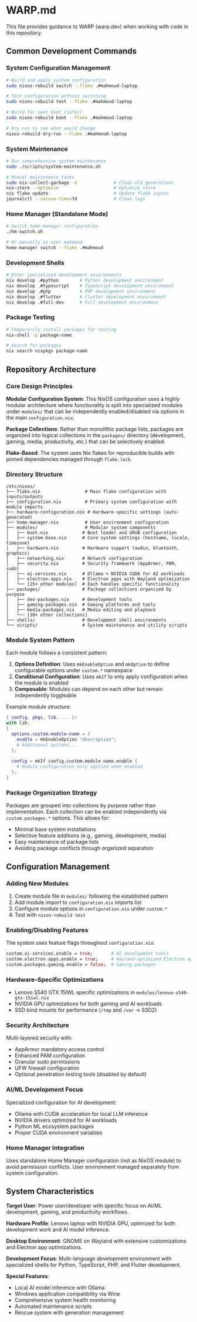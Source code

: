 # WARP.md

This file provides guidance to WARP (warp.dev) when working with code in this repository.

## Common Development Commands

### System Configuration Management
```bash
# Build and apply system configuration
sudo nixos-rebuild switch --flake .#mahmoud-laptop

# Test configuration without switching
sudo nixos-rebuild test --flake .#mahmoud-laptop  

# Build for next boot (safer)
sudo nixos-rebuild boot --flake .#mahmoud-laptop

# Dry run to see what would change
nixos-rebuild dry-run --flake .#mahmoud-laptop
```

### System Maintenance
```bash
# Run comprehensive system maintenance
sudo ./scripts/system-maintenance.sh

# Manual maintenance tasks
sudo nix-collect-garbage -d              # Clean old generations
nix-store --optimise                     # Optimize store
nix flake update                         # Update flake inputs
journalctl --vacuum-time=7d              # Clean logs
```

### Home Manager (Standalone Mode)
```bash
# Switch home-manager configuration  
./hm-switch.sh

# Or manually as user mahmoud
home-manager switch --flake .#mahmoud
```

### Development Shells
```bash
# Enter specialized development environments
nix develop .#python        # Python development environment
nix develop .#typescript    # TypeScript development environment  
nix develop .#php           # PHP development environment
nix develop .#flutter       # Flutter development environment
nix develop .#full-dev      # Full development environment
```

### Package Testing
```bash
# Temporarily install packages for testing
nix-shell -p package-name

# Search for packages
nix search nixpkgs package-name
```

## Repository Architecture

### Core Design Principles

**Modular Configuration System**: This NixOS configuration uses a highly modular architecture where functionality is split into specialized modules under `modules/` that can be independently enabled/disabled via options in the main `configuration.nix`.

**Package Collections**: Rather than monolithic package lists, packages are organized into logical collections in the `packages/` directory (development, gaming, media, productivity, etc.) that can be selectively enabled.

**Flake-Based**: The system uses Nix flakes for reproducible builds with pinned dependencies managed through `flake.lock`.

### Directory Structure

```
/etc/nixos/
├── flake.nix                 # Main flake configuration with inputs/outputs
├── configuration.nix         # Primary system configuration with module imports
├── hardware-configuration.nix # Hardware-specific settings (auto-generated)
├── home-manager.nix          # User environment configuration
├── modules/                  # Modular system components
│   ├── boot.nix             # Boot loader and GRUB configuration
│   ├── system-base.nix      # Core system settings (hostname, locale, timezone)
│   ├── hardware.nix         # Hardware support (audio, bluetooth, graphics)
│   ├── networking.nix       # Network configuration
│   ├── security.nix         # Security framework (AppArmor, PAM, sudo)
│   ├── ai-services.nix      # Ollama + NVIDIA CUDA for AI workloads
│   ├── electron-apps.nix    # Electron apps with Wayland optimization
│   └── [25+ other modules]  # Each handles specific functionality
├── packages/                # Package collections organized by purpose
│   ├── dev-packages.nix     # Development tools
│   ├── gaming-packages.nix  # Gaming platforms and tools  
│   ├── media-packages.nix   # Media editing and playback
│   └── [10+ other collections]
├── shells/                  # Development shell environments
└── scripts/                 # System maintenance and utility scripts
```

### Module System Pattern

Each module follows a consistent pattern:
1. **Options Definition**: Uses `mkEnableOption` and `mkOption` to define configurable options under `custom.*` namespace
2. **Conditional Configuration**: Uses `mkIf` to only apply configuration when the module is enabled
3. **Composable**: Modules can depend on each other but remain independently toggleable

Example module structure:
```nix
{ config, pkgs, lib, ... }:
with lib;
{
  options.custom.module-name = {
    enable = mkEnableOption "description";
    # Additional options...
  };
  
  config = mkIf config.custom.module-name.enable {
    # Module configuration only applied when enabled
  };
}
```

### Package Organization Strategy

Packages are grouped into collections by purpose rather than implementation. Each collection can be enabled independently via `custom.packages.*` options. This allows for:
- Minimal base system installations
- Selective feature additions (e.g., gaming, development, media)
- Easy maintenance of package lists
- Avoiding package conflicts through organized separation

## Configuration Management

### Adding New Modules
1. Create module file in `modules/` following the established pattern
2. Add module import to `configuration.nix` imports list  
3. Configure module options in `configuration.nix` under `custom.*`
4. Test with `nixos-rebuild test`

### Enabling/Disabling Features
The system uses feature flags throughout `configuration.nix`:
```nix
custom.ai-services.enable = true;       # AI development tools
custom.electron-apps.enable = true;     # Wayland-optimized Electron apps
custom.packages.gaming.enable = false;  # Gaming packages
```

### Hardware-Specific Optimizations
- Lenovo S540 GTX 15IWL specific optimizations in `modules/lenovo-s540-gtx-15iwl.nix`
- NVIDIA GPU optimizations for both gaming and AI workloads
- SSD bind mounts for performance (`/tmp` and `/var` → SSD2)

### Security Architecture
Multi-layered security with:
- AppArmor mandatory access control
- Enhanced PAM configuration
- Granular sudo permissions
- UFW firewall configuration  
- Optional penetration testing tools (disabled by default)

### AI/ML Development Focus
Specialized configuration for AI development:
- Ollama with CUDA acceleration for local LLM inference
- NVIDIA drivers optimized for AI workloads
- Python ML ecosystem packages
- Proper CUDA environment variables

### Home Manager Integration
Uses standalone Home Manager configuration (not as NixOS module) to avoid permission conflicts. User environment managed separately from system configuration.

## System Characteristics

**Target User**: Power user/developer with specific focus on AI/ML development, gaming, and productivity workflows.

**Hardware Profile**: Lenovo laptop with NVIDIA GPU, optimized for both development work and AI model inference.

**Desktop Environment**: GNOME on Wayland with extensive customizations and Electron app optimizations.

**Development Focus**: Multi-language development environment with specialized shells for Python, TypeScript, PHP, and Flutter development.

**Special Features**:
- Local AI model inference with Ollama
- Windows application compatibility via Wine
- Comprehensive system health monitoring
- Automated maintenance scripts
- Rescue system with generation management
